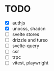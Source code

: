 # TODO

- [x] authjs
- [x] unocss, shadcn
- [ ] svelte stores
- [ ] drizzle and turso
- [ ] svelte-query
- [ ] csr
- [ ] trpc
- [ ] vitest, playwright
